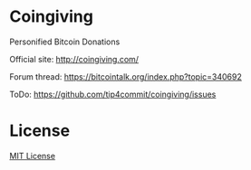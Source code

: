 Coingiving
==========

Personified Bitcoin Donations

Official site: http://coingiving.com/

Forum thread: https://bitcointalk.org/index.php?topic=340692

ToDo: https://github.com/tip4commit/coingiving/issues

License
=======

[MIT License](https://github.com/tip4commit/coingiving/blob/master/LICENSE)
